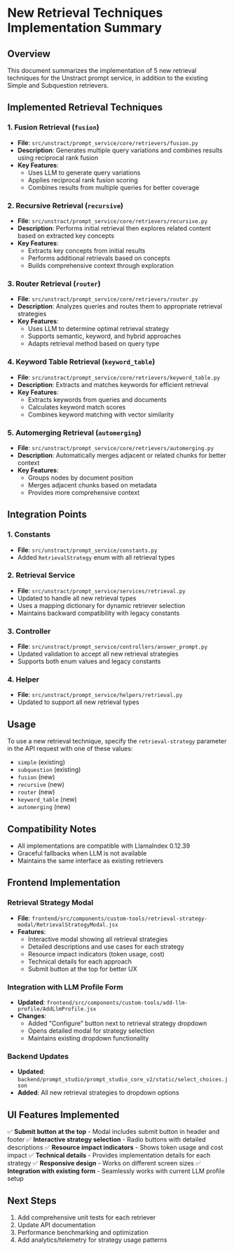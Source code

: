 # New Retrieval Techniques Implementation Summary

## Overview
This document summarizes the implementation of 5 new retrieval techniques for the Unstract prompt service, in addition to the existing Simple and Subquestion retrievers.

## Implemented Retrieval Techniques

### 1. Fusion Retrieval (`fusion`)
- **File**: `src/unstract/prompt_service/core/retrievers/fusion.py`
- **Description**: Generates multiple query variations and combines results using reciprocal rank fusion
- **Key Features**:
  - Uses LLM to generate query variations
  - Applies reciprocal rank fusion scoring
  - Combines results from multiple queries for better coverage

### 2. Recursive Retrieval (`recursive`)
- **File**: `src/unstract/prompt_service/core/retrievers/recursive.py`
- **Description**: Performs initial retrieval then explores related content based on extracted key concepts
- **Key Features**:
  - Extracts key concepts from initial results
  - Performs additional retrievals based on concepts
  - Builds comprehensive context through exploration

### 3. Router Retrieval (`router`)
- **File**: `src/unstract/prompt_service/core/retrievers/router.py`
- **Description**: Analyzes queries and routes them to appropriate retrieval strategies
- **Key Features**:
  - Uses LLM to determine optimal retrieval strategy
  - Supports semantic, keyword, and hybrid approaches
  - Adapts retrieval method based on query type

### 4. Keyword Table Retrieval (`keyword_table`)
- **File**: `src/unstract/prompt_service/core/retrievers/keyword_table.py`
- **Description**: Extracts and matches keywords for efficient retrieval
- **Key Features**:
  - Extracts keywords from queries and documents
  - Calculates keyword match scores
  - Combines keyword matching with vector similarity

### 5. Automerging Retrieval (`automerging`)
- **File**: `src/unstract/prompt_service/core/retrievers/automerging.py`
- **Description**: Automatically merges adjacent or related chunks for better context
- **Key Features**:
  - Groups nodes by document position
  - Merges adjacent chunks based on metadata
  - Provides more comprehensive context

## Integration Points

### 1. Constants
- **File**: `src/unstract/prompt_service/constants.py`
- Added `RetrievalStrategy` enum with all retrieval types

### 2. Retrieval Service
- **File**: `src/unstract/prompt_service/services/retrieval.py`
- Updated to handle all new retrieval types
- Uses a mapping dictionary for dynamic retriever selection
- Maintains backward compatibility with legacy constants

### 3. Controller
- **File**: `src/unstract/prompt_service/controllers/answer_prompt.py`
- Updated validation to accept all new retrieval strategies
- Supports both enum values and legacy constants

### 4. Helper
- **File**: `src/unstract/prompt_service/helpers/retrieval.py`
- Updated to support all new retrieval types

## Usage
To use a new retrieval technique, specify the `retrieval-strategy` parameter in the API request with one of these values:
- `simple` (existing)
- `subquestion` (existing)
- `fusion` (new)
- `recursive` (new)
- `router` (new)
- `keyword_table` (new)
- `automerging` (new)

## Compatibility Notes
- All implementations are compatible with LlamaIndex 0.12.39
- Graceful fallbacks when LLM is not available
- Maintains the same interface as existing retrievers

## Frontend Implementation

### Retrieval Strategy Modal
- **File**: `frontend/src/components/custom-tools/retrieval-strategy-modal/RetrievalStrategyModal.jsx`
- **Features**:
  - Interactive modal showing all retrieval strategies
  - Detailed descriptions and use cases for each strategy
  - Resource impact indicators (token usage, cost)
  - Technical details for each approach
  - Submit button at the top for better UX

### Integration with LLM Profile Form
- **Updated**: `frontend/src/components/custom-tools/add-llm-profile/AddLlmProfile.jsx`
- **Changes**:
  - Added "Configure" button next to retrieval strategy dropdown
  - Opens detailed modal for strategy selection
  - Maintains existing dropdown functionality

### Backend Updates
- **Updated**: `backend/prompt_studio/prompt_studio_core_v2/static/select_choices.json`
- **Added**: All new retrieval strategies to dropdown options

## UI Features Implemented

✅ **Submit button at the top** - Modal includes submit button in header and footer
✅ **Interactive strategy selection** - Radio buttons with detailed descriptions
✅ **Resource impact indicators** - Shows token usage and cost impact
✅ **Technical details** - Provides implementation details for each strategy
✅ **Responsive design** - Works on different screen sizes
✅ **Integration with existing form** - Seamlessly works with current LLM profile setup

## Next Steps
1. Add comprehensive unit tests for each retriever
2. Update API documentation
3. Performance benchmarking and optimization
4. Add analytics/telemetry for strategy usage patterns
